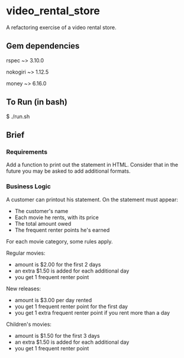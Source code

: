# video_rental_store
A refactoring exercise of a video rental store.

## Gem dependencies

rspec ~> 3.10.0

nokogiri ~> 1.12.5

money ~> 6.16.0

## To Run (in bash)
$ ./run.sh

## Brief

### Requirements
Add a function to print out the statement in HTML. Consider that in the future you may be asked to add additional formats.

### Business Logic
A customer can printout his statement. On the statement must appear:
- The customer's name
- Each movie he rents, with its price
- The total amount owed
- The frequent renter points he's earned

For each movie category, some rules apply.

Regular movies:
- amount is $2.00 for the first 2 days
- an extra $1.50 is added for each additional day
- you get 1 frequent renter point

New releases:
- amount is $3.00 per day rented
- you get 1 frequent renter point for the first day
- you get 1 extra frequent renter point if you rent more than a day

Children's movies:
- amount is $1.50 for the first 3 days
- an extra $1.50 is added for each additional day
- you get 1 frequent renter point
